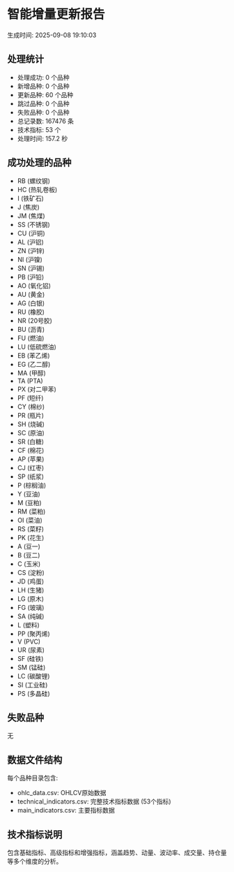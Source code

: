 
# 智能增量更新报告
生成时间: 2025-09-08 19:10:03

## 处理统计
- 处理成功: 0 个品种
- 新增品种: 0 个品种
- 更新品种: 60 个品种
- 跳过品种: 0 个品种
- 失败品种: 0 个品种
- 总记录数: 167476 条
- 技术指标: 53 个
- 处理时间: 157.2 秒

## 成功处理的品种
- RB (螺纹钢)
- HC (热轧卷板)
- I (铁矿石)
- J (焦炭)
- JM (焦煤)
- SS (不锈钢)
- CU (沪铜)
- AL (沪铝)
- ZN (沪锌)
- NI (沪镍)
- SN (沪锡)
- PB (沪铅)
- AO (氧化铝)
- AU (黄金)
- AG (白银)
- RU (橡胶)
- NR (20号胶)
- BU (沥青)
- FU (燃油)
- LU (低硫燃油)
- EB (苯乙烯)
- EG (乙二醇)
- MA (甲醇)
- TA (PTA)
- PX (对二甲苯)
- PF (短纤)
- CY (棉纱)
- PR (瓶片)
- SH (烧碱)
- SC (原油)
- SR (白糖)
- CF (棉花)
- AP (苹果)
- CJ (红枣)
- SP (纸浆)
- P (棕榈油)
- Y (豆油)
- M (豆粕)
- RM (菜粕)
- OI (菜油)
- RS (菜籽)
- PK (花生)
- A (豆一)
- B (豆二)
- C (玉米)
- CS (淀粉)
- JD (鸡蛋)
- LH (生猪)
- LG (原木)
- FG (玻璃)
- SA (纯碱)
- L (塑料)
- PP (聚丙烯)
- V (PVC)
- UR (尿素)
- SF (硅铁)
- SM (锰硅)
- LC (碳酸锂)
- SI (工业硅)
- PS (多晶硅)

## 失败品种
无

## 数据文件结构
每个品种目录包含:
- ohlc_data.csv: OHLCV原始数据
- technical_indicators.csv: 完整技术指标数据 (53个指标)
- main_indicators.csv: 主要指标数据

## 技术指标说明
包含基础指标、高级指标和增强指标，涵盖趋势、动量、波动率、成交量、持仓量等多个维度的分析。
